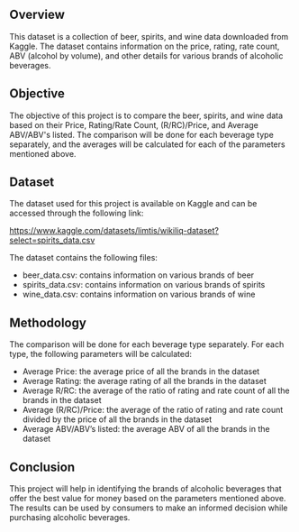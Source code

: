 
## Overview

This dataset is a collection of beer, spirits, and wine data downloaded from Kaggle. The dataset contains information on the price, rating, rate count, ABV (alcohol by volume), and other details for various brands of alcoholic beverages.

## Objective

The objective of this project is to compare the beer, spirits, and wine data based on their Price, Rating/Rate Count, (R/RC)/Price, and Average ABV/ABV's listed. The comparison will be done for each beverage type separately, and the averages will be calculated for each of the parameters mentioned above.

## Dataset

The dataset used for this project is available on Kaggle and can be accessed through the following link:

https://www.kaggle.com/datasets/limtis/wikiliq-dataset?select=spirits_data.csv

The dataset contains the following files:

- beer_data.csv: contains information on various brands of beer
- spirits_data.csv: contains information on various brands of spirits
- wine_data.csv: contains information on various brands of wine

## Methodology

The comparison will be done for each beverage type separately. For each type, the following parameters will be calculated:

- Average Price: the average price of all the brands in the dataset
- Average Rating: the average rating of all the brands in the dataset
- Average R/RC: the average of the ratio of rating and rate count of all the brands in the dataset
- Average (R/RC)/Price: the average of the ratio of rating and rate count divided by the price of all the brands in the dataset
- Average ABV/ABV’s listed: the average ABV of all the brands in the dataset

## Conclusion

This project will help in identifying the brands of alcoholic beverages that offer the best value for money based on the parameters mentioned above. The results can be used by consumers to make an informed decision while purchasing alcoholic beverages.
